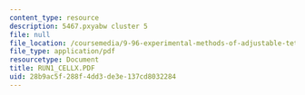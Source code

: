 ```yaml
---
content_type: resource
description: 5467.pxyabw cluster 5
file: null
file_location: /coursemedia/9-96-experimental-methods-of-adjustable-tetrode-array-neurophysiology-january-iap-2001/28b9ac5f288f4dd3de3e137cd8032284_RUN1_CELLX.PDF
file_type: application/pdf
resourcetype: Document
title: RUN1_CELLX.PDF
uid: 28b9ac5f-288f-4dd3-de3e-137cd8032284
---
```

